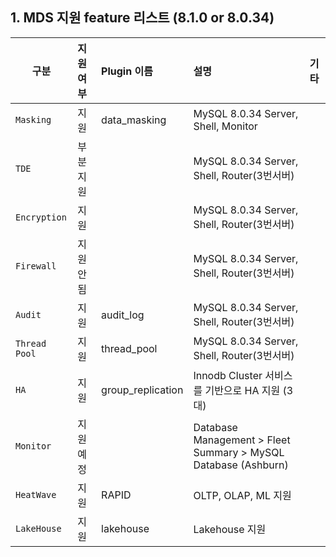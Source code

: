 ## 1. MDS 지원 feature 리스트 (8.1.0 or 8.0.34)
| 구분 | 지원여부 | Plugin 이름 | 설명 | 기타 |
|---|:---|:---|:---|:---|
| `Masking`     | 지원     | data_masking      | MySQL 8.0.34 Server, Shell, Monitor |
| `TDE`         | 부분지원  |                   | MySQL 8.0.34 Server, Shell, Router(3번서버) |
| `Encryption`  | 지원     |                   | MySQL 8.0.34 Server, Shell, Router(3번서버) |
| `Firewall`    | 지원안됨  |                   | MySQL 8.0.34 Server, Shell, Router(3번서버) |
| `Audit`       | 지원     | audit_log         | MySQL 8.0.34 Server, Shell, Router(3번서버) |
| `Thread Pool` | 지원     | thread_pool       | MySQL 8.0.34 Server, Shell, Router(3번서버) |
| `HA`          | 지원     | group_replication | Innodb Cluster 서비스를 기반으로 HA 지원 (3대)                       |
| `Monitor`     | 지원예정  |                   | Database Management > Fleet Summary > MySQL Database (Ashburn) |
| `HeatWave`    | 지원     | RAPID             | OLTP, OLAP, ML 지원                                             |
| `LakeHouse`   | 지원     | lakehouse         | Lakehouse 지원                                                  |
